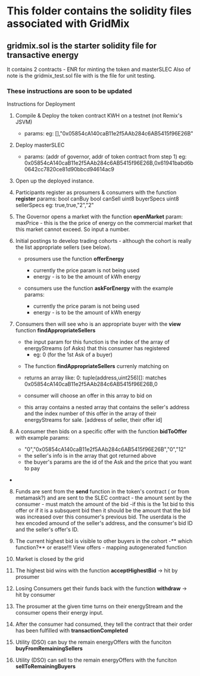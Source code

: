 # This folder contains the solidity files associated with GridMix

## gridmix.sol is the starter solidity file for transactive energy
It contains 2 contracts - ENR for minting the token and masterSLEC
Also of note is the gridmix_test.sol file with is the file for unit testing.

### These instructions are soon to be updated
Instructions for Deployment
1. Compile & Deploy the token contract KWH on a testnet (not Remix's JSVM)
    * params:  eg: [],"0x05854cA140caB11e2f5AAb284c6AB5415f96E26B"

2. Deploy masterSLEC
    * params: (addr of governor, addr of token contract from step 1)
    eg: 0x05854cA140caB11e2f5AAb284c6AB5415f96E26B,0x61941babd6b0642cc7820ce81d90bbcd94614ac9


3. Open up the deployed instance.

4. Participants register as prosumers & consumers with the function **register**
        params:
        bool canBuy 
        bool canSell
        uint8 buyerSpecs
        uint8 sellerSpecs
        eg: true,true,"2","2"

4. The Governor opens a market with the function **openMarket**
    param: maxPrice - this is the the price of energy on the commercial market that this market cannot exceed. So input a number.

5. Initial postings to develop trading cohorts - although the cohort is really the list appropriate sellers (see below).
   * prosumers use the function **offerEnergy** 
        - currently the price param is not being used
        - energy - is to be the amount of kWh energy

   * consumers use the function **askForEnergy** with the example params:
        - currently the price param is not being used
        - energy - is to be the amount of kWh energy

5. Consumers then will see who is an appropriate buyer with the **view** function **findAppropriateSellers**
    * the input param for this function is the index of the array of energyStreams (of Asks) that this consumer has registered
        - eg: 0   (for the 1st Ask of a buyer)
   - The function **findAppropriateSellers** currenly matching on 
   - returns an array like: 
   0:
tuple(address,uint256)[]: matches 0x05854cA140caB11e2f5AAb284c6AB5415f96E26B,0

   - consumer will choose an offer in this array to bid on
   - this array contains a nested array that contains the seller's address and the index number of this offer in the array of their energyStreams for sale. [address of seller, their offer id]

6. A consumer then bids on a specific offer with the function **bidToOffer** with example params:
    - "0","0x05854cA140caB11e2f5AAb284c6AB5415f96E26B","0","12"
    - the seller's info is in the array that got returned above
    - the buyer's params are the id of the Ask and the price that you want to pay

 - 
8. Funds are sent from the **send** function in the token's contract ( or from metamask?) and are sent to the SLEC contract - the amount sent by the consumer - must match the amount of the bid -if this is the 1st bid to this offer or if it is a subsquent bid then it should be the amount that the bid was increased over this consumer's previous bid. The userdata is the hex encoded amound of the seller's address, and the consumer's bid ID and the seller's offer's ID.

7. The current highest bid is visible to other buyers in the cohort  -** which function?**  or erase!!! View offers - mapping autogenerated function

8. Market is closed by the grid

9. The highest bid wins with the function **acceptHighestBid** -> hit by prosumer

10. Losing Consumers get their funds back with the function **withdraw** -> hit by consumer

11. The prosumer at the given time turns on their energyStream and the consumer opens their energy input.

12. After the consumer had consumed, they tell the contract that their order has been fulfilled with **transactionCompleted**

13. Utility (DSO) can buy the remain energyOffers with the funciton **buyFromRemainingSellers**

14. Utility (DSO) can sell to the remain energyOffers with the funciton **sellToRemainingBuyers**
